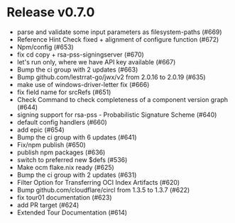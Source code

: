 # Release v0.7.0

- parse and validate some input parameters as filesystem-paths (#669)
- Reference Hint Check fixed + alignment of configure function (#672)
- Npm/config (#653)
- fix cd copy + rsa-pss-signingserver (#670)
- let's run only, where we have API key available (#667)
- Bump the ci group with 2 updates (#663)
- Bump github.com/lestrrat-go/jwx/v2 from 2.0.16 to 2.0.19 (#635)
- make use of windows-driver-letter fix (#666)
- fix field name for srcRefs (#651)
- Check Command to check completeness of a component version graph (#644)
- signing support for rsa-pss - Probabilistic Signature Scheme (#640)
- default config handlers (#660)
- add epic (#654)
- Bump the ci group with 6 updates (#641)
- Fix/npm publish (#650)
- publish npm packages (#636)
- switch to preferred new $defs (#536)
- Make ocm flake.nix ready (#625)
- Bump the ci group with 2 updates (#631)
- Filter Option for Transferring OCI Index Artifacts (#620)
- Bump github.com/cloudflare/circl from 1.3.5 to 1.3.7 (#622)
- fix tour01 documentation (#623)
- add PR target (#624)
- Extended Tour Documentation (#614)
